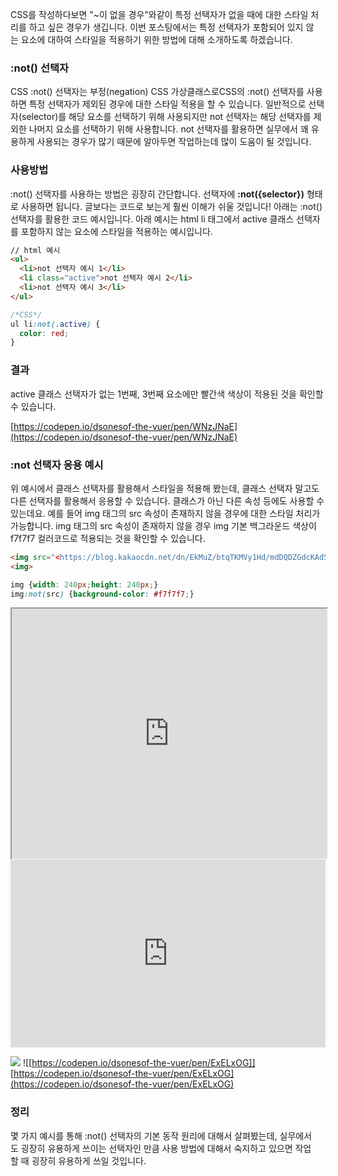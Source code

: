 CSS를 작성하다보면 "~이 없을 경우"와같이 특정 선택자가 없을 때에 대한 스타일 처리를 하고 싶은 경우가 생깁니다. 이번 포스팅에서는 특정 선택자가 포함되어 있지 않는 요소에 대하여 스타일을 적용하기 위한 방법에 대해 소개하도록 하겠습니다.

### :not() 선택자

CSS :not() 선택자는 부정(negation) CSS 가상클래스로CSS의 :not() 선택자를 사용하면 특정 선택자가 제외된 경우에 대한 스타일 적용을 할 수 있습니다. 일반적으로 선택자(selector)를 해당 요소를 선택하기 위해 사용되지만 not 선택자는 해당 선택자를 제외한 나머지 요소를 선택하기 위해 사용합니다. not 선택자를 활용하면 실무에서 꽤 유용하게 사용되는 경우가 많기 때문에 알아두면 작업하는데 많이 도움이 될 것입니다.

### 사용방법

:not() 선택자를 사용하는 방법은 굉장히 간단합니다. 선택자에 **:not({selector})** 형태로 사용하면 됩니다. 글보다는 코드로 보는게 훨씬 이해가 쉬울 것입니다! 아래는 :not() 선택자를 활용한 코드 예시입니다. 아래 예시는 html li 태그에서 active 클래스 선택자를 포함하지 않는 요소에 스타일을 적용하는 예시입니다.

```html
// html 예시
<ul>
  <li>not 선택자 예시 1</li>
  <li class="active">not 선택자 예시 2</li>
  <li>not 선택자 예시 3</li>  
</ul>
```

```css
/*CSS*/
ul li:not(.active) {
  color: red;
}
```

### 결과

active 클래스 선택자가 없는 1번째, 3번째 요소에만 빨간색 색상이 적용된 것을 확인할 수 있습니다.

[https://codepen.io/dsonesof-the-vuer/pen/WNzJNaE](https://codepen.io/dsonesof-the-vuer/pen/WNzJNaE)

### :not 선택자 응용 예시

위 예시에서 클래스 선택자를 활용해서 스타일을 적용해 봤는데, 클래스 선택자 말고도 다른 선택자를 활용해서 응용할 수 있습니다. 클래스가 아닌 다른 속성 등에도 사용할 수 있는데요. 예를 들어 img 태그의 src 속성이 존재하지 않을 경우에 대한 스타일 처리가 가능합니다. img 태그의 src 속성이 존재하지 않을 경우 img 기본 백그라운드 색상이 f7f7f7 컬러코드로 적용되는 것을 확인할 수 있습니다.

```html
<img src="<https://blog.kakaocdn.net/dn/EkMuZ/btqTKMVy1Hd/mdDQDZGdcKAd5MtgTO2OWk/img.png>">
<img>
```

```css
img {width: 240px;height: 240px;}
img:not(src) {background-color: #f7f7f7;}
```

<iframe src="https://codepen.io/dsonesof-the-vuer/pen/ExELxOG" style="width:100%; height:400px;"></iframe>

<iframe height="300px" style="width: 100%;" scrolling="no" title="Untitled" src="https://codepen.io/dsonesof-the-vuer/embed/ExELxOG?default-tab=html%2Cresult" frameborder="no" loading="lazy" allowtransparency="true" allowfullscreen="true">
  See the Pen <a href="https://codepen.io/dsonesof-the-vuer/pen/ExELxOG">
  Untitled</a> by 김동욱 (<a href="https://codepen.io/dsonesof-the-vuer">@dsonesof-the-vuer</a>)
  on <a href="https://codepen.io">CodePen</a>.
</iframe>

![](https://codepen.io/dsonesof-the-vuer/pen/ExELxOG)
![[https://codepen.io/dsonesof-the-vuer/pen/ExELxOG]]
[https://codepen.io/dsonesof-the-vuer/pen/ExELxOG](https://codepen.io/dsonesof-the-vuer/pen/ExELxOG)

### 정리

몇 가지 예시를 통해 :not() 선택자의 기본 동작 원리에 대해서 살펴봤는데, 실무에서도 굉장히 유용하게 쓰이는 선택자인 만큼 사용 방법에 대해서 숙지하고 있으면 작업할 때 굉장히 유용하게 쓰일 것입니다.
